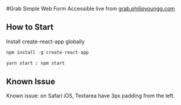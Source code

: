 #Grab Simple Web Form
Accessible live from [grab.philipyoungg.com](http://grab.philipyoungg.com)

## How to Start
Install create-react-app globally
```javascript
npm install -g create-react-app

yarn start / npm start
```

## Known Issue
Known issue: on Safari iOS, Textarea have 3px padding from the left.
